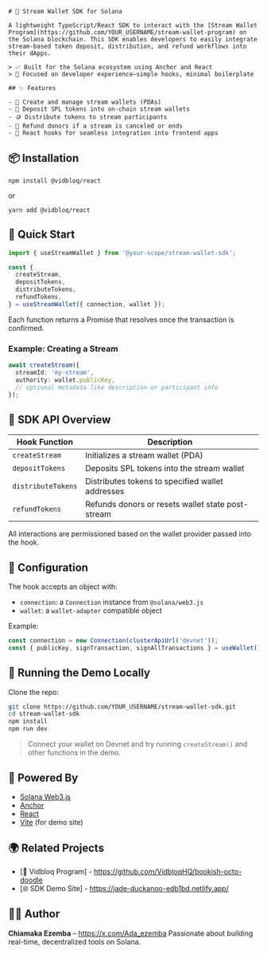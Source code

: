 
````
# 🧰 Stream Wallet SDK for Solana

A lightweight TypeScript/React SDK to interact with the [Stream Wallet Program](https://github.com/YOUR_USERNAME/stream-wallet-program) on the Solana blockchain. This SDK enables developers to easily integrate stream-based token deposit, distribution, and refund workflows into their dApps.

> ✅ Built for the Solana ecosystem using Anchor and React  
> 🔌 Focused on developer experience—simple hooks, minimal boilerplate

## ✨ Features

- 🔄 Create and manage stream wallets (PDAs)
- 💸 Deposit SPL tokens into on-chain stream wallets
- 🪙 Distribute tokens to stream participants
- 🔁 Refund donors if a stream is canceled or ends
- 🧩 React hooks for seamless integration into frontend apps

````
## 📦 Installation

```
npm install @vidbloq/react
```
or
```
yarn add @vidbloq/react
````

## 🚀 Quick Start

```ts
import { useStreamWallet } from '@your-scope/stream-wallet-sdk';

const {
  createStream,
  depositTokens,
  distributeTokens,
  refundTokens,
} = useStreamWallet({ connection, wallet });
```

Each function returns a Promise that resolves once the transaction is confirmed.

### Example: Creating a Stream

```ts
await createStream({
  streamId: 'my-stream',
  authority: wallet.publicKey,
  // optional metadata like description or participant info
});
```

## 🧠 SDK API Overview

| Hook Function      | Description                                       |
| ------------------ | ------------------------------------------------- |
| `createStream`     | Initializes a stream wallet (PDA)                 |
| `depositTokens`    | Deposits SPL tokens into the stream wallet        |
| `distributeTokens` | Distributes tokens to specified wallet addresses  |
| `refundTokens`     | Refunds donors or resets wallet state post-stream |

All interactions are permissioned based on the wallet provider passed into the hook.

## 🔧 Configuration

The hook accepts an object with:

* `connection`: a `Connection` instance from `@solana/web3.js`
* `wallet`: a `wallet-adapter` compatible object

Example:

```ts
const connection = new Connection(clusterApiUrl('devnet'));
const { publicKey, signTransaction, signAllTransactions } = useWallet();
```

## 🧪 Running the Demo Locally

Clone the repo:

```bash
git clone https://github.com/YOUR_USERNAME/stream-wallet-sdk.git
cd stream-wallet-sdk
npm install
npm run dev
```

> Connect your wallet on Devnet and try running `createStream()` and other functions in the demo.

## 🧱 Powered By

* [Solana Web3.js](https://github.com/solana-labs/solana-web3.js)
* [Anchor](https://book.anchor-lang.com/)
* [React](https://reactjs.org/)
* [Vite](https://vitejs.dev/) (for demo site)

## 🌍 Related Projects

* [🎥 Vidbloq Program] - https://github.com/VidbloqHQ/bookish-octo-doodle
* [🌐 SDK Demo Site] - https://jade-duckanoo-edb1bd.netlify.app/

## 🧑‍💻 Author

**Chiamaka Ezemba** –  https://x.com/Ada_ezemba
Passionate about building real-time, decentralized tools on Solana.


